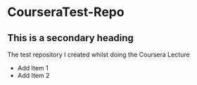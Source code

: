 # CourseraTest-Repo
## This is a secondary heading
The test repository I created whilst doing the Coursera Lecture
* Add Item 1
* Add Item 2
